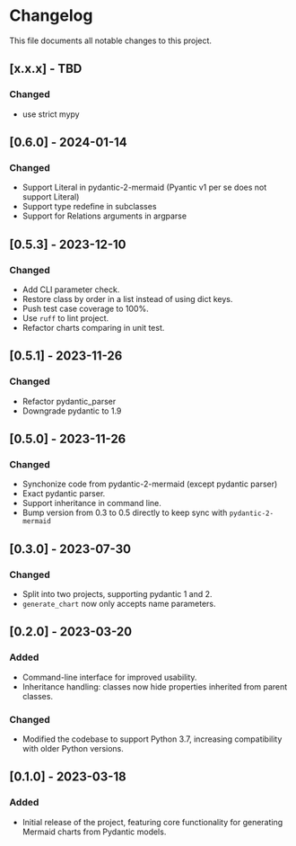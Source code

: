 # Changelog

This file documents all notable changes to this project.

## [x.x.x] - TBD
### Changed
- use strict mypy

## [0.6.0] - 2024-01-14

### Changed
- Support Literal in pydantic-2-mermaid (Pyantic v1 per se does not support Literal)
- Support type redefine in subclasses
- Support for Relations arguments in argparse

## [0.5.3] - 2023-12-10

### Changed
- Add CLI parameter check.
- Restore class by order in a list instead of using dict keys.
- Push test case coverage to 100%.
- Use `ruff` to lint project.
- Refactor charts comparing in unit test.

## [0.5.1] - 2023-11-26

### Changed
- Refactor pydantic_parser
- Downgrade pydantic to 1.9

## [0.5.0] - 2023-11-26

### Changed
- Synchonize code from pydantic-2-mermaid (except pydantic parser)
- Exact pydantic parser.
- Support inheritance in command line.
- Bump version from 0.3 to 0.5 directly to keep sync with `pydantic-2-mermaid`

## [0.3.0] - 2023-07-30

### Changed
- Split into two projects, supporting pydantic 1 and 2.
- `generate_chart` now only accepts name parameters.

## [0.2.0] - 2023-03-20

### Added
- Command-line interface for improved usability.
- Inheritance handling: classes now hide properties inherited from parent classes.

### Changed
- Modified the codebase to support Python 3.7, increasing compatibility with older Python versions.

## [0.1.0] - 2023-03-18

### Added
- Initial release of the project, featuring core functionality for generating Mermaid charts from Pydantic models.
